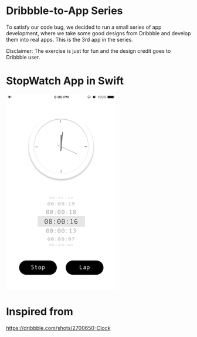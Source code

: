 # Dribbble-to-App Series
To satisfy our code bug, we decided to run a small series of app development, where we take some good designs from Dribbble and develop them into real apps. This is the 3rd app in the series.

Disclaimer: The exercise is just for fun and the design credit goes to Dribbble user.

# StopWatch App in Swift
![HomeScreen](/IMG_4264.PNG)

# Inspired from
https://dribbble.com/shots/2700650-Clock
